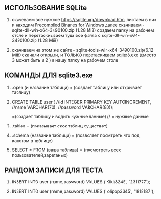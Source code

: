 ## ИСПОЛЬЗОВАНИЕ SQLite
1) скачеваем все нужное https://sqlite.org/download.html
    листаем в низ и находим 
    Precompiled Binaries for Windows
    далее скачиваем - sqlite-dll-win-x64-3490100.zip (1.28 MiB)
    создаем папку на рабочем столе и перетаскиываем туда все файла с  sqlite-dll-win-x64-3490100.zip (1.28 MiB)

2) скачиваем на этом же сайте - sqlite-tools-win-x64-3490100.zip(6.12 MiB)
    скачали открыли, и ТОЛЬКО перетаскиваем sqlite3.exe (вместо 3 может быть и 2 ) в нашу папку на рабочем столе

## КОМАНДЫ ДЛЯ sqlite3.exe
1) .open (и название таблици) = (создает таблицу или открывает таблицу)

2)  CREATE TABLE user (
        //id INTEGER PRIMARY KEY AUTOINCREMENT,
        //name VARCHAR(70),
        //password VARCHAR(80)); 

    =(создает таблицу и водить нужные данные)
    // = нужные данные 

3) .tables = (показывает скок таблиц существет)

4) .schema (название таблици) = (позволяет посмтреть что под капотом в твблице)

5) SELECT * FROM (ваша таблица) = (посмотреть всех пользователей,зареганых)





## РАНДОМ ЗАПИСИ ДЛЯ ТЕСТА

1)  INSERT INTO user (name,password)
    VALUES ('Kikit3245', '2311777');

2)  INSERT INTO user (name,password)
    VALUES ('lolipop3345', '1818187');
